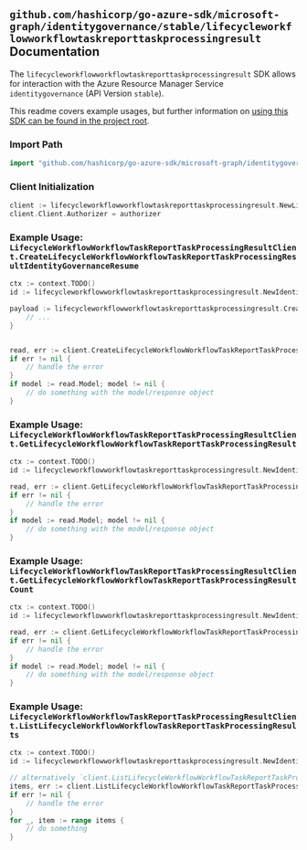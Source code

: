 
## `github.com/hashicorp/go-azure-sdk/microsoft-graph/identitygovernance/stable/lifecycleworkflowworkflowtaskreporttaskprocessingresult` Documentation

The `lifecycleworkflowworkflowtaskreporttaskprocessingresult` SDK allows for interaction with the Azure Resource Manager Service `identitygovernance` (API Version `stable`).

This readme covers example usages, but further information on [using this SDK can be found in the project root](https://github.com/hashicorp/go-azure-sdk/tree/main/docs).

### Import Path

```go
import "github.com/hashicorp/go-azure-sdk/microsoft-graph/identitygovernance/stable/lifecycleworkflowworkflowtaskreporttaskprocessingresult"
```


### Client Initialization

```go
client := lifecycleworkflowworkflowtaskreporttaskprocessingresult.NewLifecycleWorkflowWorkflowTaskReportTaskProcessingResultClientWithBaseURI("https://management.azure.com")
client.Client.Authorizer = authorizer
```


### Example Usage: `LifecycleWorkflowWorkflowTaskReportTaskProcessingResultClient.CreateLifecycleWorkflowWorkflowTaskReportTaskProcessingResultIdentityGovernanceResume`

```go
ctx := context.TODO()
id := lifecycleworkflowworkflowtaskreporttaskprocessingresult.NewIdentityGovernanceLifecycleWorkflowWorkflowIdTaskReportIdTaskProcessingResultID("workflowIdValue", "taskReportIdValue", "taskProcessingResultIdValue")

payload := lifecycleworkflowworkflowtaskreporttaskprocessingresult.CreateLifecycleWorkflowWorkflowTaskReportTaskProcessingResultIdentityGovernanceResumeRequest{
	// ...
}


read, err := client.CreateLifecycleWorkflowWorkflowTaskReportTaskProcessingResultIdentityGovernanceResume(ctx, id, payload)
if err != nil {
	// handle the error
}
if model := read.Model; model != nil {
	// do something with the model/response object
}
```


### Example Usage: `LifecycleWorkflowWorkflowTaskReportTaskProcessingResultClient.GetLifecycleWorkflowWorkflowTaskReportTaskProcessingResult`

```go
ctx := context.TODO()
id := lifecycleworkflowworkflowtaskreporttaskprocessingresult.NewIdentityGovernanceLifecycleWorkflowWorkflowIdTaskReportIdTaskProcessingResultID("workflowIdValue", "taskReportIdValue", "taskProcessingResultIdValue")

read, err := client.GetLifecycleWorkflowWorkflowTaskReportTaskProcessingResult(ctx, id)
if err != nil {
	// handle the error
}
if model := read.Model; model != nil {
	// do something with the model/response object
}
```


### Example Usage: `LifecycleWorkflowWorkflowTaskReportTaskProcessingResultClient.GetLifecycleWorkflowWorkflowTaskReportTaskProcessingResultCount`

```go
ctx := context.TODO()
id := lifecycleworkflowworkflowtaskreporttaskprocessingresult.NewIdentityGovernanceLifecycleWorkflowWorkflowIdTaskReportID("workflowIdValue", "taskReportIdValue")

read, err := client.GetLifecycleWorkflowWorkflowTaskReportTaskProcessingResultCount(ctx, id)
if err != nil {
	// handle the error
}
if model := read.Model; model != nil {
	// do something with the model/response object
}
```


### Example Usage: `LifecycleWorkflowWorkflowTaskReportTaskProcessingResultClient.ListLifecycleWorkflowWorkflowTaskReportTaskProcessingResults`

```go
ctx := context.TODO()
id := lifecycleworkflowworkflowtaskreporttaskprocessingresult.NewIdentityGovernanceLifecycleWorkflowWorkflowIdTaskReportID("workflowIdValue", "taskReportIdValue")

// alternatively `client.ListLifecycleWorkflowWorkflowTaskReportTaskProcessingResults(ctx, id)` can be used to do batched pagination
items, err := client.ListLifecycleWorkflowWorkflowTaskReportTaskProcessingResultsComplete(ctx, id)
if err != nil {
	// handle the error
}
for _, item := range items {
	// do something
}
```
